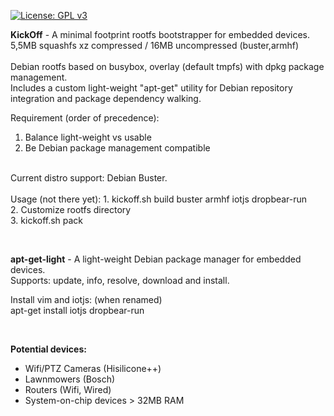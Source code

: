 <p><a href="http://www.gnu.org/licenses/gpl-3.0" rel="nofollow"><img src="https://camo.githubusercontent.com/bf135a9cea09d0ea4bba410582c0e70ec8222736/68747470733a2f2f696d672e736869656c64732e696f2f62616467652f4c6963656e73652d47504c25323076332d626c75652e737667" alt="License: GPL v3" data-canonical-src="https://img.shields.io/badge/License-GPL%20v3-blue.svg" style="max-width:100%;"></a>
</p>

<p>
<b>KickOff</b> - A minimal footprint rootfs bootstrapper for embedded devices. <br/>
5,5MB squashfs xz compressed / 16MB uncompressed (buster,armhf)<br/>
<br/>
Debian rootfs based on busybox, overlay (default tmpfs) with dpkg package management.<br/>
Includes a custom light-weight "apt-get" utility for Debian repository integration and package dependency walking.<br/>

Requirement (order of precedence):
1. Balance light-weight vs usable
2. Be Debian package management compatible
<br/>
Current distro support: Debian Buster.
<br/><br/>
Usage (not there yet):
1. kickoff.sh build buster armhf iotjs dropbear-run <br/>
2. Customize rootfs directory <br/>
3. kickoff.sh pack<br/>

</p>
<br/>
<p>
<b>apt-get-light</b> - A light-weight Debian package manager for embedded devices. <br/>
Supports: update, info, resolve, download and install.

Install vim and iotjs: (when renamed)<br/>
apt-get install iotjs dropbear-run
</p>
<br/>
<p>
<b>Potential devices:</b><br/>
<ul>
  <li>Wifi/PTZ Cameras (Hisilicone++)</li>
  <li>Lawnmowers (Bosch)</li>
  <li>Routers (Wifi, Wired)</li>
  <li>System-on-chip devices > 32MB RAM</li>
</ul>
</p>

